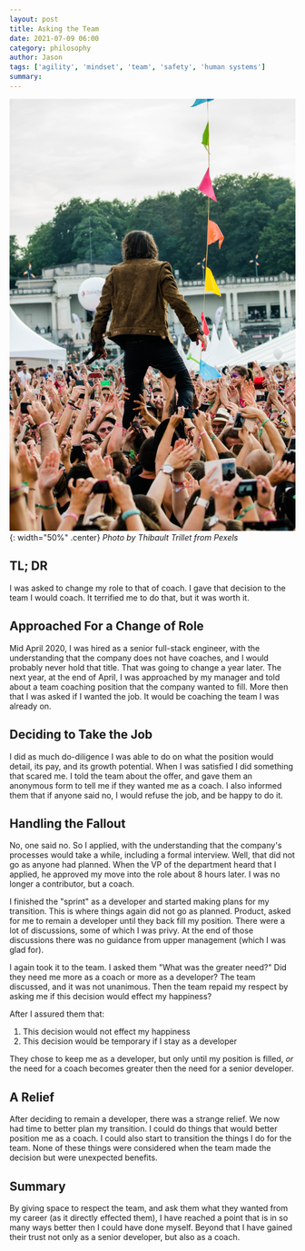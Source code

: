 ```yaml
---
layout: post
title: Asking the Team
date: 2021-07-09 06:00
category: philosophy
author: Jason
tags: ['agility', 'mindset', 'team', 'safety', 'human systems']
summary: 
---
```


![A man at concert being held up by crowd](/assets/img/posts/2021/07/pexels-thibault-trillet-167590.jpg){: width="50%" .center}
_Photo by Thibault Trillet from Pexels_

## TL; DR

I was asked to change my role to that of coach. I gave that decision to the team I would coach. It terrified me to do that, but it was worth it.

## Approached For a Change of Role

Mid April 2020, I was hired as a senior full-stack engineer, with the understanding that the company does not have coaches, and I would probably never hold that title. That was going to change a year later. The next year, at the end of April, I was approached by my manager and told about a team coaching position that the company wanted to fill. More then that I was asked if I wanted the job. It would be coaching the team I was already on.

## Deciding to Take the Job

I did as much do-diligence I was able to do on what the position would detail, its pay, and its growth potential. When I was satisfied I did something that scared me. I told the team about the offer, and gave them an anonymous form to tell me if they wanted me as a coach. I also informed them that if anyone said no, I would refuse the job, and be happy to do it.

## Handling the Fallout

No, one said no. So I applied, with the understanding that the company's processes would take a while, including a formal interview. Well, that did not go as anyone had planned. When the VP of the department heard that I applied, he approved my move into the role about 8 hours later. I was no longer a contributor, but a coach.

I finished the "sprint" as a developer and started making plans for my transition. This is where things again did not go as planned. Product, asked for me to remain a developer until they back fill my position. There were a lot of discussions, some of which I was privy. At the end of those discussions there was no guidance from upper management (which I was glad for).

I again took it to the team. I asked them "What was the greater need?" Did they need me more as a coach or more as a developer? The team discussed, and it was not unanimous. Then the team repaid my respect by asking me if this decision would effect my happiness?

After I assured them that:

1. This decision would not effect my happiness
1. This decision would be temporary if I stay as a developer

They chose to keep me as a developer, but only until my position is filled, _or_ the need for a coach becomes greater then the need for a senior developer. 

## A Relief

After deciding to remain a developer, there was a strange relief. We now had time to better plan my transition. I could do things that would better position me as a coach. I could also start to transition the things I do for the team. None of these things were considered when the team made the decision but were unexpected benefits.

## Summary

By giving space to respect the team, and ask them what they wanted from my career (as it directly effected them), I have reached a point that is in so many ways better then I could have done myself. Beyond that I have gained their trust not only as a senior developer, but also as a coach.